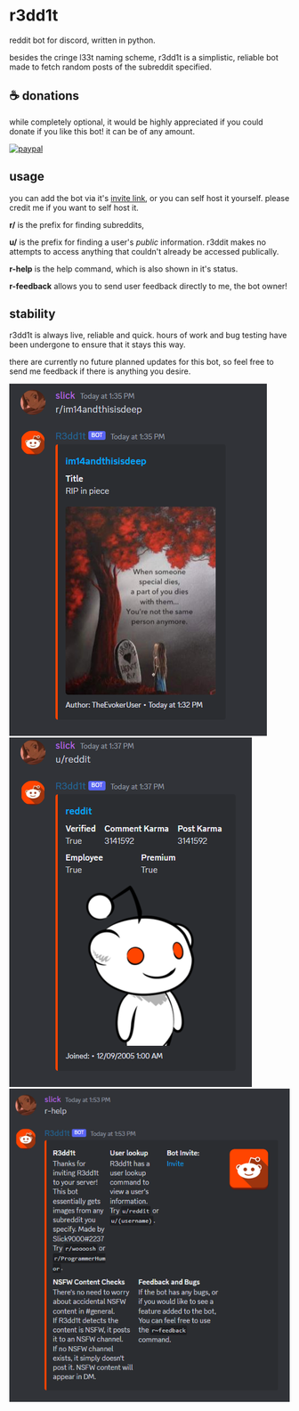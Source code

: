 # r3dd1t
reddit bot for discord, written in python.

besides the cringe l33t naming scheme, r3dd1t is a simplistic, reliable bot made to fetch random posts of the subreddit specified.

## ☕ donations

while completely optional, it would be highly appreciated if you could donate if you like this bot! it can be of any amount.

[![paypal](https://www.paypalobjects.com/en_US/i/btn/btn_donateCC_LG.gif)](https://paypal.me/irbee246)

## usage
you can add the bot via it's [invite link](https://discord.com/oauth2/authorize?client_id=459552609108230158&scope=bot&permissions=8), or you can self host it yourself. please credit me if you want to self host it.

**r/** is the prefix for finding subreddits, 

**u/** is the prefix for finding a user's *public* information. r3ddit makes no attempts to access anything that couldn't already be accessed publically.

**r-help** is the help command, which is also shown in it's status. 

**r-feedback** allows you to send user feedback directly to me, the bot owner!

## stability
r3dd1t is always live, reliable and quick. hours of work and bug testing have been undergone to ensure that it stays this way.

there are currently no future planned updates for this bot, so feel free to send me feedback if there is anything you desire.

<img src="r slash command.png">

<img src="u slash command.png">

<img src="help command.png">
